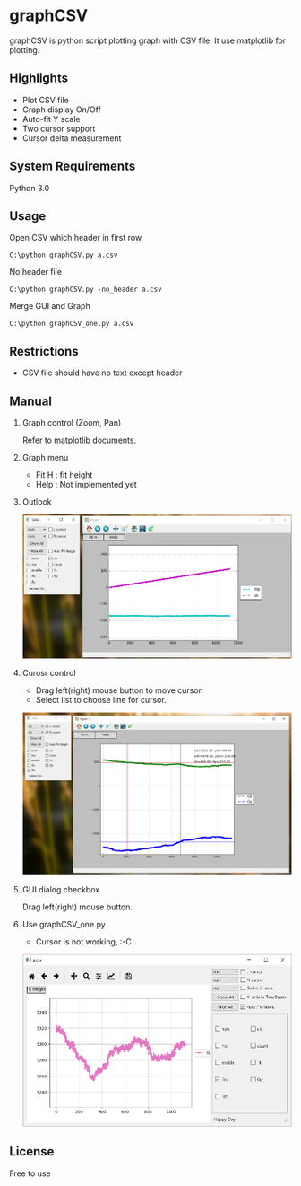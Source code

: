graphCSV
=====

graphCSV is python script plotting graph with CSV file.
It use matplotlib for plotting.

Highlights
-------

* Plot CSV file
* Graph display On/Off
* Auto-fit Y scale
* Two cursor support
* Cursor delta measurement

System Requirements
-------
Python 3.0

Usage
-------
Open CSV which header in first row
```
C:\python graphCSV.py a.csv
```
No header file
```
C:\python graphCSV.py -no_header a.csv
```
Merge GUI and Graph
```
C:\python graphCSV_one.py a.csv
```

Restrictions
-------
* CSV file should have no text except header


Manual
-------
1. Graph control (Zoom, Pan)

	Refer to [matplotlib documents](http://matplotlib.org/).


2. Graph menu
	* Fit H : fit height
	* Help : Not implemented yet


3. Outlook

    ![Image of graphCSV](./graphCSV_1.PNG)

3. Curosr control

	* Drag left(right) mouse button to move cursor.
	* Select list to choose line for cursor.
	
    ![Image of cursor graphCSV](./cursor.PNG)
    
3. GUI dialog checkbox

	Drag left(right) mouse button.

3. Use graphCSV_one.py

	* Cursor is not working, :-C
	
    ![Image of graphCSV_one](./one.PNG)
    
	    
License
-------
Free to use

